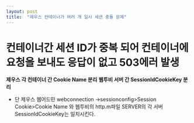 ```yaml
---
layout: post
title:  "제우스 컨테이너가 여러 개 일시 세션 충돌 문제"
---
```


# 컨테이너간 세션 ID가 중복 되어 컨테이너에 요청을 보내도 응답이 없고 503에러 발생

**제우스 각 컨테이너 간 Cookie Name 분리**
**웹투비 서버 간 SessionIdCookieKey 분리**


- 단 제우스 웹어드민 webconnection ->sessionconfig>Session Cookie>Cookie Name 와 웹투비의 http.m파일 SERVER의
각 서버 SessionIdCookieKey는 일치시킨다.
